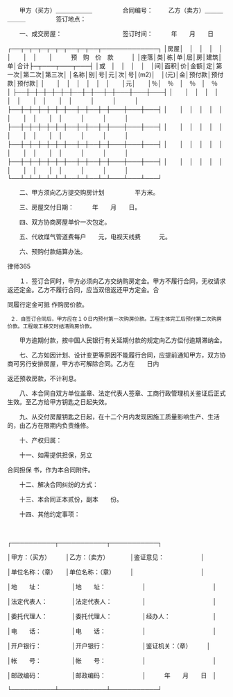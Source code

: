 
 　　甲方（买方）＿＿＿＿＿＿　　　　　合同编号： 
 　　
     乙方（卖方）＿＿＿＿＿＿　　　　　签订地点： 
 
 　　一、成交房屋：　　　　　　　　　　签订时间：　　　年　　月　　日 
 
 ┌──┬─┬─┬─┬─┬─┬──┬─┬──┬─────────────┐ 
 │房屋│　│　│　│　│　│　　│　│　　│　　　预　购　价　款　　　│ 
 │座落│类│栋│单│层│房│建筑│单│合计├─┬───┬───┬───┤ 
 │或　│　│　│　│　│间│面积│价│金额│定│第一次│第二次│第三次│ 
 │名称│别│号│元│次│号│(m2)│　│(元)│金│预付款│预付款│预付款│ 
 │　　│　│　│　│　│　│　　│元│　　│％│　％　│　％　│　％　│ 
 ├──┼─┼─┼─┼─┼─┼──┼─┼──┼─┼───┼───┼───┤ 
 │　　│　│　│　│　│　│　　│　│　　│　│　　　│　　　│　　　│ 
 ├──┼─┼─┼─┼─┼─┼──┼─┼──┼─┼───┼───┼───┤ 
 │　　│　│　│　│　│　│　　│　│　　│　│　　　│　　　│　　　│ 
 ├──┼─┼─┼─┼─┼─┼──┼─┼──┼─┼───┼───┼───┤ 
 │　　│　│　│　│　│　│　　│　│　　│　│　　　│　　　│　　　│ 
 ├──┼─┼─┼─┼─┼─┼──┼─┼──┼─┼───┼───┼───┤ 
 │　　│　│　│　│　│　│　　│　│　　│　│　　　│　　　│　　　│ 
 ├──┼─┼─┼─┼─┼─┼──┼─┼──┼─┼───┼───┼───┤ 
 │　　│　│　│　│　│　│　　│　│　　│　│　　　│　　　│　　　│ 
 └──┴─┴─┴─┴─┴─┴──┴─┴──┴─┴───┴───┴───┘ 
 
 　　二、甲方须向乙方提交购房计划　　　　　平方米。 
 
 　　三、房屋交付日期：　　　年　　月　　日。 
 
 　　四、双方协商房屋单价一次包定。 
 
 　　五、代收煤气管道费每户　　元，电视天线费　　　元。 
 
 　　六、预购付款结算办法。 
 




 
律师365






 　　１．签订合同时，甲方必须向乙方交纳购房定金。甲方不履行合同，无权请求 返还定金。乙方不履行合同，应当双倍返还甲方定金。合

 

 同履行定金可抵 作购房价款。 

     

     ２．自签订合同后，甲方应在１０日内预付第一次购房价款。工程主体完工后预付第二次购房价款。工程竣工移交时结清购房价款。 

 

 　　甲方逾期付款，按中国人民银行有关延期付款的规定向乙方偿付逾期滞纳金。

  

 　　七、乙方如因计划、设计变更等原因不能履行合同，应提前通知甲方，双方协商可另行安排房屋，甲方亦可解除合同。乙方在　　日内

 

 返还预收房款，不计利息。 

 

 　　八、本合同自双方单位盖章、法定代表人签章、工商行政管理机关鉴证后正式生效。至乙方给甲方钥匙之日起失效。 

 

 　　九、从交付房屋钥匙之日起，在十二个月内发现因施工质量影响生产、生活的，由乙方在限期内负责维修。 

 

 　　十、产权归属：

  

 　　十一、如需提供担保，另立

合同担保
书，作为本合同附件。 

 

 　　十二、解决合同纠纷的方式： 

 

 　　十三、本合同正本贰份，副本　　份。

 

 　　十四、其他约定事项： 

 　　 

 ┌──────────┬───────────┬───────────┐ 

 │甲方：（买方）　　　│乙方：（卖方）　　　　│鉴证意见：　　　　　　│ 

 │单位名称：（章）　　│单位名称：（章）　　　│　　　　　　　　　　　│ 

 │地　　址：　　　　　│地　　址：　　　　　　│　　　　　　　　　　　│ 

 │法定代表人：　　　　│法定代表人：　　　　　│　　　　　　　　　　　│ 

 │委托代理人：　　　　│委托代理人：　　　　　│经办人：　　　　　　　│ 

 │电　　话：　　　　　│电　　话：　　　　　　│　　　　　　　　　　　│ 

 │开户银行：　　　　　│开户银行：　　　　　　│鉴证机关：（章）　　　│ 

 │帐　　号：　　　　　│帐　　号：　　　　　　│　　　　　　　　　　　│ 

 │邮政编码：　　　　　│邮政编码：　　　　　　│　　　年　　月　　日　│ 

 └──────────┴───────────┴───────────┘  


 

 
 
 
 
 
  


  
 

  


  


  
 
 
 
 

